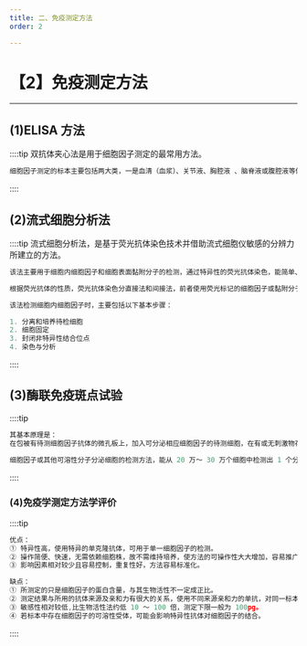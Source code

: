 ```yaml
---
title: 二、免疫测定方法
order: 2

---
```


# 【2】免疫测定方法

<kaodian :text="'免疫学检验记忆卡'" />

<!-- ###### 第十六章 细胞因子与细胞黏附因子的测定

> 临床免疫学检验 -->

<beitiM/>

---

###

## (1)ELISA 方法

<son :text="'免疫学检验记忆卡'" text180="(1)ELISA 方法" :textOption="[['了解','专业实践能力'],['了解','专业实践能力'],['了解','专业实践能力']]" />

::::tip
双抗体夹心法是用于细胞因子测定的最常用方法。

```js
细胞因子测定的标本主要包括两大类，一是血清（血浆）、关节液、胸腔液 、脑脊液或腹腔液等体液，可用于细胞因子和可溶性黏附分子的检测；二是细胞体外培养后的培养上清液，只用于细胞因子的检测。
```

::::

## (2)流式细胞分析法

<son :text="'免疫学检验记忆卡'" text181="(2)流式细胞分析法" :textOption="[['了解','专业实践能力'],['了解','专业实践能力'],['掌握','专业实践能力']]" />
::::tip
流式细胞分析法，是基于荧光抗体染色技术并借助流式细胞仪敏感的分辨力所建立的方法。

```js
该法主要用于细胞内细胞因子和细胞表面黏附分子的检测，通过特异性的荧光抗体染色，能简单、快速地进行单个细胞水平的细胞因子或黏附因子的检测，精确判断不同细胞亚群的细胞因子和膜分子的表达情况。

根据荧光抗体的性质，荧光抗体染色分直接法和间接法，前者使用荧光标记的细胞因子或黏附分子的特异性抗体，后者则用荧光标记二抗。直接法较为常用，其敏感性虽不及间接法，但特异性强。

该法检测细胞内细胞因子时，主要包括以下基本步骤：

1. 分离和培养待检细胞
2. 细胞固定
3. 封闭非特异性结合位点
4. 染色与分析

```

::::

## (3)酶联免疫斑点试验

<son :text="'免疫学检验记忆卡'" text182="(3)酶联免疫斑点试验" :textOption="[['了解','专业实践能力'],['了解','专业实践能力'],['掌握','专业实践能力']]" />

::::tip

```js
其基本原理是：
在包被有待测细胞因子抗体的微孔板上，加入可分泌相应细胞因子的待测细胞，在有或无刺激物存在的条俺下培养后，待测细胞分泌细胞因子于其周围，并被板上的特异性抗体捕获。

细胞因子或其他可溶性分子分泌细胞的检测方法，能从 20 万～ 30 万个细胞中检测出 1 个分泌相应分子的细胞。
```

::::

### (4)免疫学测定方法学评价

<son :text="'免疫学检验记忆卡'" text183="(4)免疫学测定方法学评价" :textOption="[['了解','专业实践能力'],['了解','专业实践能力'],['掌握','专业实践能力']]" />

::::tip

```js
优点：
① 特异性高，使用特异的单克隆抗体，可用于单一细胞因子的检测。
② 操作简便、快速，无需依赖细胞株，故不需维持培养，使方法的可操作性大大增加，容易推广和便于普查。
③ 影响因素相对较少且容易控制，重复性好，方法容易标准化。

缺点：
① 所测定的只是细胞因子的蛋白含量，与其生物活性不一定成正比。
② 测定结果与所用的抗体来源及亲和力有很大的关系，使用不同来源亲和力的单抗，对同一标本测到的结果可能不同。
③ 敏感性相对较低,比生物活性法约低 10 ～ 100 倍，测定下限一般为 100pg。
④ 若标本中存在细胞因子的可溶性受体，可能会影响特异性抗体对细胞因子的结合。
```

::::
